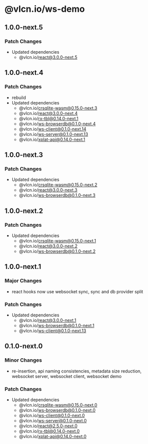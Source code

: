 # @vlcn.io/ws-demo

## 1.0.0-next.5

### Patch Changes

- Updated dependencies
  - @vlcn.io/react@3.0.0-next.5

## 1.0.0-next.4

### Patch Changes

- rebuild
- Updated dependencies
  - @vlcn.io/crsqlite-wasm@0.15.0-next.3
  - @vlcn.io/react@3.0.0-next.4
  - @vlcn.io/rx-tbl@0.14.0-next.1
  - @vlcn.io/ws-browserdb@0.1.0-next.4
  - @vlcn.io/ws-client@0.1.0-next.14
  - @vlcn.io/ws-server@0.1.0-next.13
  - @vlcn.io/xplat-api@0.14.0-next.1

## 1.0.0-next.3

### Patch Changes

- Updated dependencies
  - @vlcn.io/crsqlite-wasm@0.15.0-next.2
  - @vlcn.io/react@3.0.0-next.3
  - @vlcn.io/ws-browserdb@0.1.0-next.3

## 1.0.0-next.2

### Patch Changes

- Updated dependencies
  - @vlcn.io/crsqlite-wasm@0.15.0-next.1
  - @vlcn.io/react@3.0.0-next.2
  - @vlcn.io/ws-browserdb@0.1.0-next.2

## 1.0.0-next.1

### Major Changes

- react hooks now use websocket sync, sync and db provider split

### Patch Changes

- Updated dependencies
  - @vlcn.io/react@3.0.0-next.1
  - @vlcn.io/ws-browserdb@0.1.0-next.1
  - @vlcn.io/ws-client@0.1.0-next.13

## 0.1.0-next.0

### Minor Changes

- re-insertion, api naming consistencies, metadata size reduction, websocket server, websocket client, websocket demo

### Patch Changes

- Updated dependencies
  - @vlcn.io/crsqlite-wasm@0.15.0-next.0
  - @vlcn.io/ws-browserdb@0.1.0-next.0
  - @vlcn.io/ws-client@0.1.0-next.0
  - @vlcn.io/ws-server@0.1.0-next.0
  - @vlcn.io/react@2.5.0-next.0
  - @vlcn.io/rx-tbl@0.14.0-next.0
  - @vlcn.io/xplat-api@0.14.0-next.0
